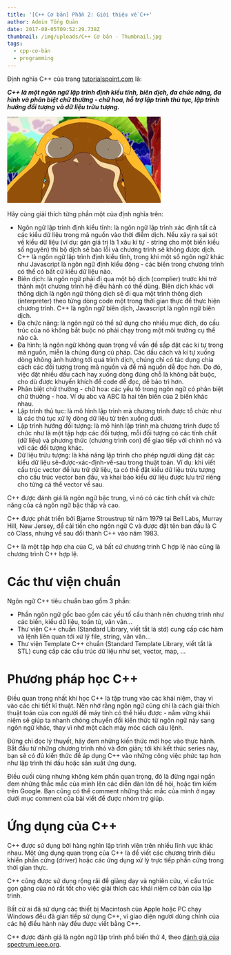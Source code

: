 ```yaml
---
title: '[C++ Cơ bản] Phần 2: Giới thiệu về C++'
author: Admin Tổng Quản
date: 2017-08-05T09:52:29.738Z
thumbnail: /img/uploads/C++ Cơ bản - Thumbnail.jpg
tags:
  - cpp-cơ-bản
  - programming
---
```

Định nghĩa C\+\+ của trang [tutorialspoint.com](http://www.tutorialspoint.com/) là:

***C\+\+ là một ngôn ngữ lập trình định kiểu tĩnh, biên dịch, đa chức năng, đa hình và phân biệt chữ thường - chữ hoa, hỗ trợ lập trình thủ tục, lập trình hướng đối tượng và dữ liệu trừu tượng.***

![undefined](/img/uploads/cpp-cơ-bản-2-1.jpg)

Hãy cùng giải thích từng phần một của định nghĩa trên:

* Ngôn ngữ lập trình định kiểu tĩnh: là ngôn ngữ lập trình xác định tất cả các kiểu dữ liệu trong mã nguồn vào thời điểm dịch. Nếu xảy ra sai sót về kiểu dữ liệu (ví dụ: gán giá trị là 1 xâu kí tự - string cho một biến kiểu số nguyên) thì bộ dịch sẽ báo lỗi và chương trình sẽ không được dịch. C\+\+ là ngôn ngữ lập trình định kiểu tĩnh, trong khi một số ngôn ngữ khác như Javascript là ngôn ngữ định kiểu động - các biến trong chương trình có thể có bất cứ kiểu dữ liệu nào.
* Biên dịch: là ngôn ngữ phải đi qua một bộ dịch (complier) trước khi trở thành một chương trình hệ điều hành có thể dùng. Biên dịch khác với thông dịch là ngôn ngữ thông dịch sẽ đi qua một trình thông dịch (interpreter) theo từng dòng code một trong thời gian thực để thực hiện chương trình. C\+\+ là ngôn ngữ biên dịch, Javascript là ngôn ngữ biên dịch.
* Đa chức năng: là ngôn ngữ có thể sử dụng cho nhiều mục đích, do cấu trúc của nó không bắt buộc nó phải chạy trong một môi trường cụ thể nào cả.
* Đa hình: là ngôn ngữ không quan trọng về vấn đề sắp đặt các kí tự trong mã nguồn, miễn là chúng đúng cú pháp. Các dấu cách và kí tự xuống dòng không ảnh hưởng tới quá trình dịch, chúng chỉ có tác dụng chia cách các đối tượng trong mã nguồn và để mã nguồn dễ đọc hơn. Do đó, việc đặt nhiều dấu cách hay xuống dòng đúng chỗ là không bắt buộc, cho dù được khuyến khích để code dễ đọc, dễ bảo trì hơn.
* Phân biệt chữ thường - chữ hoa: các yếu tố trong ngôn ngữ có phân biệt chữ thường - hoa. Ví dụ abc và ABC là hai tên biến của 2 biến khác nhau.
* Lập trình thủ tục: là mô hình lập trình mà chương trình được tổ chức như là các thủ tục xử lý dòng dữ liệu từ trên xuống dưới.
* Lập trình hướng đối tượng: là mô hình lập trình mà chương trình được tổ chức như là một tập hợp các đối tượng, mỗi đối tượng có các tính chất (dữ liệu) và phương thức (chương trình con) để giao tiếp với chính nó và với các đối tượng khác.
* Dữ liệu trừu tượng: là khả năng lập trình cho phép người dùng đặt các kiểu dữ liệu sẽ-được-xác-định-về-sau trong thuật toán. Ví dụ: khi viết cấu trúc vector để lưu trữ dữ liệu, ta có thể đặt kiểu dữ liệu trừu tượng cho cấu trúc vector ban đầu, và khai báo kiểu dữ liệu được lưu trữ riêng cho từng cá thể vector về sau.

C\+\+ được đánh giá là ngôn ngữ bậc trung, vì nó có các tính chất và chức năng của cả ngôn ngữ bậc thấp và cao.

C\+\+ được phát triển bởi Bjarne Stroustrup từ năm 1979 tại Bell Labs, Murray Hill, New Jersey, để cải tiến cho ngôn ngữ C và được đặt tên ban đầu là C có Class, nhưng về sau đổi thành C\+\+ vào năm 1983.

C\+\+ là một tập hợp cha của C, và bất cứ chương trinh C hợp lệ nào cũng là chương trình C\+\+ hợp lệ.

# Các thư viện chuẩn

Ngôn ngữ C\+\+ tiêu chuẩn bao gồm 3 phần:

* Phần ngôn ngữ gốc bao gồm các yếu tố cấu thành nên chương trình như các biến, kiểu dữ liệu, toán tử, vân vân…
* Thư viện C\+\+ chuẩn (Standard Library, viết tắt là std) cung cấp các hàm và lệnh liên quan tới xử lý file, string, vân vân…
* Thư viện Template C\+\+ chuẩn (Standard Template Library, viết tắt là STL) cung cấp các cấu trúc dữ liệu như set, vector, map, …

# Phương pháp học C\+\+

Điều quan trọng nhất khi học C\+\+ là tập trung vào các khái niệm, thay vì vào các chi tiết kĩ thuật. Nên nhớ rằng ngôn ngữ cũng chỉ là cách giải thích thuật toán của con người để máy tính có thể hiểu được - nắm vững khái niệm sẽ giúp ta nhanh chóng chuyển đổi kiến thức từ ngôn ngữ này sang ngôn ngữ khác, thay vì nhớ một cách máy móc cách câu lệnh.

Đừng chỉ đọc lý thuyết, hãy đem những kiến thức mới học vào thực hành. Bắt đầu từ những chương trình nhỏ và đơn giản; tới khi kết thúc series này, bạn sẽ có đủ kiến thức để áp dụng C\+\+ vào những công việc phức tạp hơn như lập trình thi đấu hoặc sản xuất ứng dụng.

Điều cuối cùng nhưng không kém phần quan trọng, đó là đừng ngại ngần đem những thắc mắc của mình lên các diễn đàn lớn để hỏi, hoặc tìm kiếm trên Google. Bạn cũng có thể comment những thắc mắc của mình ở ngay dưới mục comment của bài viết để được nhóm trợ giúp.

# Ứng dụng của C\+\+

C\+\+ được sử dụng bởi hàng nghìn lập trình viên trên nhiều lĩnh vực khác nhau. Một ứng dụng quan trọng của C\+\+ là để viết các chương trình điều khiển phần cứng (driver) hoặc các ứng dụng xử lý trực tiếp phần cứng trong thời gian thực.

C\+\+ cũng được sử dụng rộng rãi để giảng dạy và nghiên cứu, vì cấu trúc gọn gàng của nó rất tốt cho việc giải thích các khái niệm cơ bản của lập trình.

Bất cứ ai đã sử dụng các thiết bị Macintosh của Apple hoặc PC chạy Windows đều đã gián tiếp sử dụng C\+\+, vì giao diện người dùng chính của các hệ điều hành này đều được viết bằng C\+\+.

C\+\+ được đánh giá là ngôn ngữ lập trình phổ biến thứ 4, theo [đánh giá của spectrum.ieee.org](https://spectrum.ieee.org/computing/software/the-2017-top-programming-languages).



